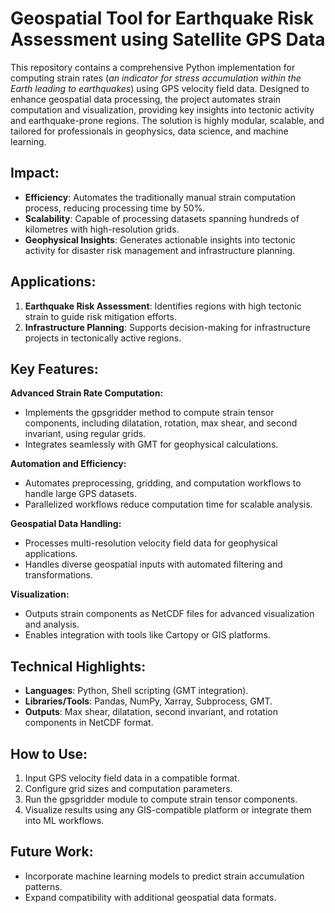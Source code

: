 # Geospatial Tool for Earthquake Risk Assessment using Satellite GPS Data

This repository contains a comprehensive Python implementation for computing strain rates (*an indicator for stress accumulation within the Earth leading to earthquakes*) using GPS velocity field data. Designed to enhance geospatial data processing, the project automates strain computation and visualization, providing key insights into tectonic activity and earthquake-prone regions. The solution is highly modular, scalable, and tailored for professionals in geophysics, data science, and machine learning.

## Impact:

- **Efficiency**: Automates the traditionally manual strain computation process, reducing processing time by 50%.
- **Scalability**: Capable of processing datasets spanning hundreds of kilometres with high-resolution grids.
- **Geophysical Insights**: Generates actionable insights into tectonic activity for disaster risk management and infrastructure planning.

## Applications:

1. **Earthquake Risk Assessment**: Identifies regions with high tectonic strain to guide risk mitigation efforts.
2. **Infrastructure Planning**: Supports decision-making for infrastructure projects in tectonically active regions.

## Key Features:

**Advanced Strain Rate Computation:**
- Implements the gpsgridder method to compute strain tensor components, including dilatation, rotation, max shear, and second invariant, using regular grids.
- Integrates seamlessly with GMT for geophysical calculations.

**Automation and Efficiency:**
- Automates preprocessing, gridding, and computation workflows to handle large GPS datasets.
- Parallelized workflows reduce computation time for scalable analysis.

**Geospatial Data Handling:**
- Processes multi-resolution velocity field data for geophysical applications.
- Handles diverse geospatial inputs with automated filtering and transformations.

**Visualization:**
- Outputs strain components as NetCDF files for advanced visualization and analysis.
- Enables integration with tools like Cartopy or GIS platforms.

## Technical Highlights:
- **Languages**: Python, Shell scripting (GMT integration).
- **Libraries/Tools**: Pandas, NumPy, Xarray, Subprocess, GMT.
- **Outputs**: Max shear, dilatation, second invariant, and rotation components in NetCDF format.

## How to Use:
1. Input GPS velocity field data in a compatible format.
2. Configure grid sizes and computation parameters.
3. Run the gpsgridder module to compute strain tensor components.
4. Visualize results using any GIS-compatible platform or integrate them into ML workflows.

## Future Work:
- Incorporate machine learning models to predict strain accumulation patterns.
- Expand compatibility with additional geospatial data formats.









   
